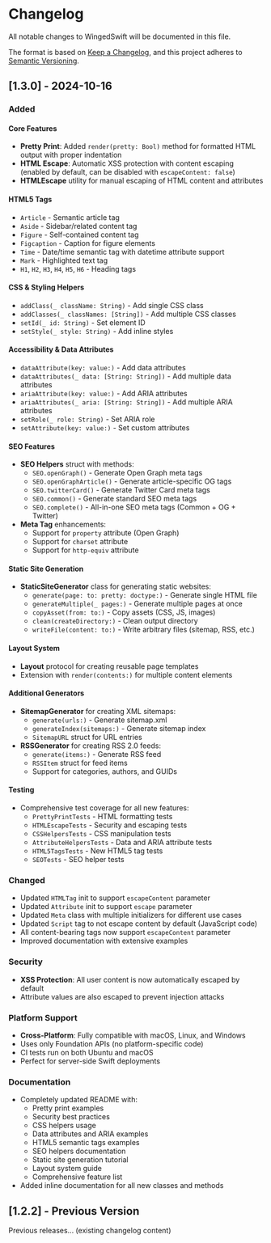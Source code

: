 # Changelog

All notable changes to WingedSwift will be documented in this file.

The format is based on [Keep a Changelog](https://keepachangelog.com/en/1.0.0/),
and this project adheres to [Semantic Versioning](https://semver.org/spec/v2.0.0.html).

## [1.3.0] - 2024-10-16

### Added

#### Core Features
- **Pretty Print**: Added `render(pretty: Bool)` method for formatted HTML output with proper indentation
- **HTML Escape**: Automatic XSS protection with content escaping (enabled by default, can be disabled with `escapeContent: false`)
- **HTMLEscape** utility for manual escaping of HTML content and attributes

#### HTML5 Tags
- `Article` - Semantic article tag
- `Aside` - Sidebar/related content tag
- `Figure` - Self-contained content tag
- `Figcaption` - Caption for figure elements
- `Time` - Date/time semantic tag with datetime attribute support
- `Mark` - Highlighted text tag
- `H1`, `H2`, `H3`, `H4`, `H5`, `H6` - Heading tags

#### CSS & Styling Helpers
- `addClass(_ className: String)` - Add single CSS class
- `addClasses(_ classNames: [String])` - Add multiple CSS classes
- `setId(_ id: String)` - Set element ID
- `setStyle(_ style: String)` - Add inline styles

#### Accessibility & Data Attributes
- `dataAttribute(key: value:)` - Add data attributes
- `dataAttributes(_ data: [String: String])` - Add multiple data attributes
- `ariaAttribute(key: value:)` - Add ARIA attributes
- `ariaAttributes(_ aria: [String: String])` - Add multiple ARIA attributes
- `setRole(_ role: String)` - Set ARIA role
- `setAttribute(key: value:)` - Set custom attributes

#### SEO Features
- **SEO Helpers** struct with methods:
  - `SEO.openGraph()` - Generate Open Graph meta tags
  - `SEO.openGraphArticle()` - Generate article-specific OG tags
  - `SEO.twitterCard()` - Generate Twitter Card meta tags
  - `SEO.common()` - Generate standard SEO meta tags
  - `SEO.complete()` - All-in-one SEO meta tags (Common + OG + Twitter)
- **Meta Tag** enhancements:
  - Support for `property` attribute (Open Graph)
  - Support for `charset` attribute
  - Support for `http-equiv` attribute

#### Static Site Generation
- **StaticSiteGenerator** class for generating static websites:
  - `generate(page: to: pretty: doctype:)` - Generate single HTML file
  - `generateMultiple(_ pages:)` - Generate multiple pages at once
  - `copyAsset(from: to:)` - Copy assets (CSS, JS, images)
  - `clean(createDirectory:)` - Clean output directory
  - `writeFile(content: to:)` - Write arbitrary files (sitemap, RSS, etc.)

#### Layout System
- **Layout** protocol for creating reusable page templates
- Extension with `render(contents:)` for multiple content elements

#### Additional Generators
- **SitemapGenerator** for creating XML sitemaps:
  - `generate(urls:)` - Generate sitemap.xml
  - `generateIndex(sitemaps:)` - Generate sitemap index
  - `SitemapURL` struct for URL entries
- **RSSGenerator** for creating RSS 2.0 feeds:
  - `generate(items:)` - Generate RSS feed
  - `RSSItem` struct for feed items
  - Support for categories, authors, and GUIDs

#### Testing
- Comprehensive test coverage for all new features:
  - `PrettyPrintTests` - HTML formatting tests
  - `HTMLEscapeTests` - Security and escaping tests
  - `CSSHelpersTests` - CSS manipulation tests
  - `AttributeHelpersTests` - Data and ARIA attribute tests
  - `HTML5TagsTests` - New HTML5 tag tests
  - `SEOTests` - SEO helper tests

### Changed
- Updated `HTMLTag` init to support `escapeContent` parameter
- Updated `Attribute` init to support `escape` parameter
- Updated `Meta` class with multiple initializers for different use cases
- Updated `Script` tag to not escape content by default (JavaScript code)
- All content-bearing tags now support `escapeContent` parameter
- Improved documentation with extensive examples

### Security
- **XSS Protection**: All user content is now automatically escaped by default
- Attribute values are also escaped to prevent injection attacks

### Platform Support
- **Cross-Platform**: Fully compatible with macOS, Linux, and Windows
- Uses only Foundation APIs (no platform-specific code)
- CI tests run on both Ubuntu and macOS
- Perfect for server-side Swift deployments

### Documentation
- Completely updated README with:
  - Pretty print examples
  - Security best practices
  - CSS helpers usage
  - Data attributes and ARIA examples
  - HTML5 semantic tags examples
  - SEO helpers documentation
  - Static site generation tutorial
  - Layout system guide
  - Comprehensive feature list
- Added inline documentation for all new classes and methods

## [1.2.2] - Previous Version

Previous releases... (existing changelog content)

